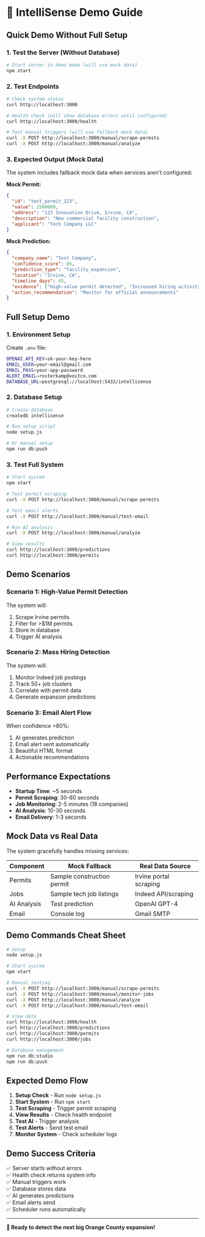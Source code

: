 # 🚀 IntelliSense Demo Guide

## Quick Demo Without Full Setup

### 1. Test the Server (Without Database)
```bash
# Start server in demo mode (will use mock data)
npm start
```

### 2. Test Endpoints
```bash
# Check system status
curl http://localhost:3000

# Health check (will show database errors until configured)
curl http://localhost:3000/health

# Test manual triggers (will use fallback mock data)
curl -X POST http://localhost:3000/manual/scrape-permits
curl -X POST http://localhost:3000/manual/analyze
```

### 3. Expected Output (Mock Data)
The system includes fallback mock data when services aren't configured:

**Mock Permit:**
```json
{
  "id": "test_permit_123",
  "value": 2500000,
  "address": "123 Innovation Drive, Irvine, CA",
  "description": "New commercial facility construction",
  "applicant": "Tech Company LLC"
}
```

**Mock Prediction:**
```json
{
  "company_name": "Test Company",
  "confidence_score": 85,
  "prediction_type": "facility_expansion",
  "location": "Irvine, CA",
  "timeline_days": 45,
  "evidence": ["High-value permit detected", "Increased hiring activity"],
  "action_recommendation": "Monitor for official announcements"
}
```

## Full Setup Demo

### 1. Environment Setup
Create `.env` file:
```bash
OPENAI_API_KEY=sk-your-key-here
EMAIL_USER=your-email@gmail.com
EMAIL_PASS=your-app-password
ALERT_EMAIL=rosterkamp@voitco.com
DATABASE_URL=postgresql://localhost:5432/intellisense
```

### 2. Database Setup
```bash
# Create database
createdb intellisense

# Run setup script
node setup.js

# Or manual setup
npm run db:push
```

### 3. Test Full System
```bash
# Start system
npm start

# Test permit scraping
curl -X POST http://localhost:3000/manual/scrape-permits

# Test email alerts
curl -X POST http://localhost:3000/manual/test-email

# Run AI analysis
curl -X POST http://localhost:3000/manual/analyze

# View results
curl http://localhost:3000/predictions
curl http://localhost:3000/permits
```

## Demo Scenarios

### Scenario 1: High-Value Permit Detection
The system will:
1. Scrape Irvine permits
2. Filter for >$1M permits
3. Store in database
4. Trigger AI analysis

### Scenario 2: Mass Hiring Detection
The system will:
1. Monitor Indeed job postings
2. Track 50+ job clusters
3. Correlate with permit data
4. Generate expansion predictions

### Scenario 3: Email Alert Flow
When confidence >80%:
1. AI generates prediction
2. Email alert sent automatically
3. Beautiful HTML format
4. Actionable recommendations

## Performance Expectations

- **Startup Time**: ~5 seconds
- **Permit Scraping**: 30-60 seconds
- **Job Monitoring**: 2-5 minutes (18 companies)
- **AI Analysis**: 10-30 seconds
- **Email Delivery**: 1-3 seconds

## Mock Data vs Real Data

The system gracefully handles missing services:

| Component | Mock Fallback | Real Data Source |
|-----------|---------------|------------------|
| Permits | Sample construction permit | Irvine portal scraping |
| Jobs | Sample tech job listings | Indeed API/scraping |
| AI Analysis | Test prediction | OpenAI GPT-4 |
| Email | Console log | Gmail SMTP |

## Demo Commands Cheat Sheet

```bash
# Setup
node setup.js

# Start system  
npm start

# Manual testing
curl -X POST http://localhost:3000/manual/scrape-permits
curl -X POST http://localhost:3000/manual/monitor-jobs
curl -X POST http://localhost:3000/manual/analyze
curl -X POST http://localhost:3000/manual/test-email

# View data
curl http://localhost:3000/health
curl http://localhost:3000/predictions
curl http://localhost:3000/permits
curl http://localhost:3000/jobs

# Database management
npm run db:studio
npm run db:push
```

## Expected Demo Flow

1. **Setup Check** - Run `node setup.js`
2. **Start System** - Run `npm start`  
3. **Test Scraping** - Trigger permit scraping
4. **View Results** - Check health endpoint
5. **Test AI** - Trigger analysis
6. **Test Alerts** - Send test email
7. **Monitor System** - Check scheduler logs

## Demo Success Criteria

✅ Server starts without errors  
✅ Health check returns system info  
✅ Manual triggers work  
✅ Database stores data  
✅ AI generates predictions  
✅ Email alerts send  
✅ Scheduler runs automatically  

---

**🎯 Ready to detect the next big Orange County expansion!** 
